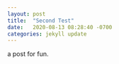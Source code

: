 ```yaml
---
layout: post
title:  "Second Test"
date:   2020-08-13 08:28:40 -0700
categories: jekyll update
---
```



a post for fun.
